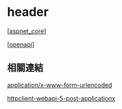 # header

[[aspnet_core]]

[[openapi]]


## 相關連結

[application/x-www-form-urlencoded](https://stackoverflow.com/questions/45238899/restsharp-post-request-body-with-x-www-form-urlencoded-values)

[httpclient-webapi-5-post-applicationx](https://csharpkh.blogspot.com/2017/10/c-httpclient-webapi-5-post-applicationx.html)


[//begin]: # "Autogenerated link references for markdown compatibility"
[aspnet_core]: ../aspnet-core/aspnet_core.md "aspnet_core"
[openapi]: ../openapi/openapi.md "OpenApi"
[//end]: # "Autogenerated link references"